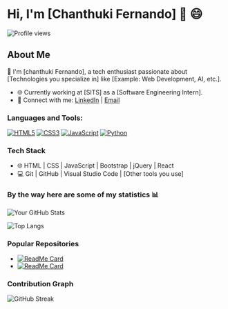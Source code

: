 # Hi, I'm [Chanthuki Fernando] 👋 😄

![Profile views](https://komarev.com/ghpvc/?username=kavifernando&label=Profile%20views&color=0e75b6&style=flat)

## About Me
🌱 I'm [chanthuki Fernando], a tech enthusiast passionate about [Technologies you specialize in] like [Example: Web Development, AI, etc.].

- 🌐 Currently working at [SITS] as a [Software Engineering Intern].
- 🔗 Connect with me: [LinkedIn](https://www.linkedin.com/in/yourprofile) | [Email](mailto:youremail@example.com) 

### Languages and Tools:
[![HTML5](https://img.icons8.com/color/48/000000/html-5.png)](https://developer.mozilla.org/en-US/docs/Web/HTML)
[![CSS3](https://img.icons8.com/color/48/000000/css3.png)](https://developer.mozilla.org/en-US/docs/Web/CSS)
[![JavaScript](https://img.icons8.com/color/48/000000/javascript.png)](https://developer.mozilla.org/en-US/docs/Web/JavaScript)
[![Python](https://img.icons8.com/color/48/000000/python.png)](https://www.python.org/)
<!-- Add more icons for your tech stack as needed -->

### Tech Stack
- 🌐 HTML | CSS | JavaScript | Bootstrap | jQuery | React
- 💻 Git | GitHub | Visual Studio Code | [Other tools you use]

### By the way here are some of my statistics 📊

![Your GitHub Stats](https://github-readme-stats.vercel.app/api?username=yourusername&show_icons=true&hide_border=true&theme=dark)

![Top Langs](https://github-readme-stats.vercel.app/api/top-langs/?username=yourusername&langs_count=10&layout=compact&theme=dark&hide_border=true)

### Popular Repositories
- [![ReadMe Card](https://github-readme-stats.vercel.app/api/pin/?username=yourusername&repo=yourrepo&theme=dark)](https://github.com/yourusername/yourrepo)
- [![ReadMe Card](https://github-readme-stats.vercel.app/api/pin/?username=yourusername&repo=anotherrepo&theme=dark)](https://github.com/yourusername/anotherrepo)
<!-- List other popular repositories as needed -->

### Contribution Graph
![GitHub Streak](https://github-readme-streak-stats.herokuapp.com/?user=yourusername&theme=dark)

